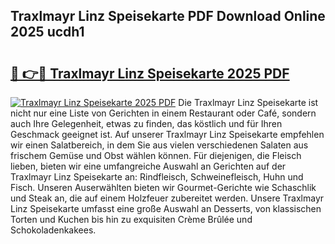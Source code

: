 ## Traxlmayr Linz Speisekarte PDF Download Online 2025 ucdh1

# <h2><a href="http://gcck5g3.nevu.top/?p=Traxlmayr+Linz+Speisekarte">🔗 👉🔴 Traxlmayr Linz Speisekarte 2025 PDF</a></h2>

[![Traxlmayr Linz Speisekarte 2025 PDF](https://i.imgur.com/dBaPXMq.png)](http://gcck5g3.nevu.top/?p=Traxlmayr+Linz+Speisekarte)
Die Traxlmayr Linz Speisekarte ist nicht nur eine Liste von Gerichten in einem Restaurant oder Café, sondern auch Ihre Gelegenheit, etwas zu finden, das köstlich und für Ihren Geschmack geeignet ist. Auf unserer Traxlmayr Linz Speisekarte empfehlen wir einen Salatbereich, in dem Sie aus vielen verschiedenen Salaten aus frischem Gemüse und Obst wählen können. Für diejenigen, die Fleisch lieben, bieten wir eine umfangreiche Auswahl an Gerichten auf der Traxlmayr Linz Speisekarte an: Rindfleisch, Schweinefleisch, Huhn und Fisch. Unseren Auserwählten bieten wir Gourmet-Gerichte wie Schaschlik und Steak an, die auf einem Holzfeuer zubereitet werden. Unsere Traxlmayr Linz Speisekarte umfasst eine große Auswahl an Desserts, von klassischen Torten und Kuchen bis hin zu exquisiten Crème Brûlée und Schokoladenkakees.
